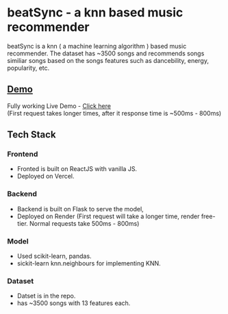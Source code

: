 # beatSync - a knn based music recommender 

beatSync is a knn ( a machine learning algorithm ) based music recommender. The dataset has ~3500 songs and recommends songs similiar songs based on the songs features such as dancebility, energy, popularity, etc.

## [Demo](https://beat-sync-eight.vercel.app/)
Fully working Live Demo - [Click here](https://beat-sync-eight.vercel.app/)  
(First request takes longer times, after it response time is ~500ms - 800ms)

## Tech Stack

### Frontend
- Fronted is built on ReactJS with vanilla JS.
- Deployed on Vercel.

### Backend 
- Backend is built on Flask to serve the model,
- Deployed on Render (First request will take a longer time, render free-tier. Normal requests take 500ms - 800ms)

### Model 
- Used scikit-learn, pandas.
- sickit-learn knn.neighbours for implementing KNN.

### Dataset 
- Datset is in the repo.
- has ~3500 songs with 13 features each. 
